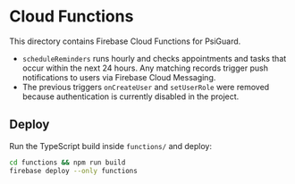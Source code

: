 # Cloud Functions

This directory contains Firebase Cloud Functions for PsiGuard.

- `scheduleReminders` runs hourly and checks appointments and tasks that occur within the next 24 hours. Any matching records trigger push notifications to users via Firebase Cloud Messaging.
- The previous triggers `onCreateUser` and `setUserRole` were removed because authentication is currently disabled in the project.

## Deploy

Run the TypeScript build inside `functions/` and deploy:

```bash
cd functions && npm run build
firebase deploy --only functions
```
